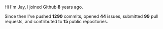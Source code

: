 Hi I'm Jay, I joined Github **8** years ago.

Since then I've pushed **1290** commits, opened **44** issues, submitted **99** pull requests, and contributed to **15** public repositories.

